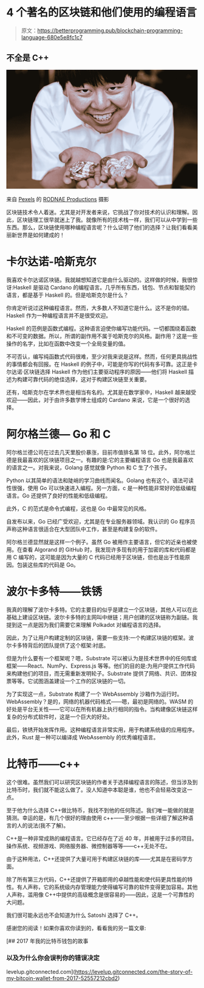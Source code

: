 # 4 个著名的区块链和他们使用的编程语言

> 原文：<https://betterprogramming.pub/blockchain-programming-language-680e5e8fc1c7>

## 不全是 C++

![](img/fedf6dc4b04f6d831efbe78121bcb208.png)

来自 [Pexels](https://www.pexels.com/photo/man-in-white-button-up-shirt-holding-gold-and-silver-coins-8369772/?utm_content=attributionCopyText&utm_medium=referral&utm_source=pexels) 的 [RODNAE Productions](https://www.pexels.com/@rodnae-prod?utm_content=attributionCopyText&utm_medium=referral&utm_source=pexels) 摄影

区块链技术令人着迷。尤其是对开发者来说，它挑战了你对技术的认识和理解。因此，区块链理工很早就迷上了我。就像所有的技术栈一样，我们可以从中学到一些东西。那么，区块链使用哪种编程语言呢？什么证明了他们的选择？让我们看看美丽新世界是如何建成的！

# 卡尔达诺-哈斯克尔

我喜欢卡尔达诺区块链。我就越想知道它是由什么驱动的。这样做的时候，我很惊讶:Haskell 是驱动 Cardano 的编程语言。几乎所有东西，钱包、节点和智能契约语言，都是基于 Haskell 的。但是哈斯克尔是什么？

你肯定听说过这种编程语言。然而，大多数人不知道它是什么。这不是你的错。Haskell 作为一种编程语言并不是很受欢迎。

Haskell 的范例是函数式编程。这种语言迫使你编写功能代码。一切都围绕着函数和不可变的数据。所以，所谓的副作用不属于哈斯克尔的风格。副作用？这是一些操作的名字，比如在函数中改变一个全局变量的值。

不可否认，编写纯函数式代码很难，至少对我来说是这样。然而，任何更具挑战性的事情都会有回报。在 Haskell 的例子中，可能是你写的代码有多可靠。这正是卡尔达诺·区块链选择 Haskell 作为他们主要驱动程序的原因——他们将 Haskell 描述为构建可靠代码的绝佳选择，这对于构建区块链至关重要。

还有，哈斯克尔在学术界也是相当有名的。尤其是在数学家中，Haskell 越来越受欢迎——因此，对于由许多数学博士组成的 Cardano 来说，它是一个很好的选择。

# 阿尔格兰德— Go 和 C

阿尔格兰德公司在过去几天里股价暴涨，目前市值排名第 18 位。此外，阿尔格兰德是我最喜欢的区块链项目之一。有趣的是:它的主要编程语言 Go 也是我最喜欢的语言之一。对我来说，Golang 感觉就像 Python 和 C 生了个孩子。

Python 以其简单的语法和陡峭的学习曲线而闻名。Golang 也有这个。语法可读性很强，使用 Go 可以快速进入编程。另一方面，c 是一种性能非常好的低级编程语言。Go 还提供了良好的性能和低级编程。

此外，C 的范式是命令式编程，这也是 Go 中最常见的风格。

自发布以来，Go 已经广受欢迎，尤其是在专业服务器领域。我认识的 Go 程序员声称这种语言很适合在大型团队中工作，甚至是构建复杂的软件。

阿尔格兰德显然就是这样一个例子。虽然 Go 被用作主要语言，但它的近亲也被使用。在查看 Algorand 的 GitHub 时，我发现许多现有的用于加密的库和代码都是用 C 编写的，这可能是因为大量的 C 代码已经用于区块链，但也是出于性能原因。包装这些库的代码是 Go。

# 波尔卡多特——铁锈

我真的理解了波尔卡多特。它的主要目的似乎是建立一个区块链，其他人可以在此基础上建设区块链。波尔卡多特的主网叫中继链；用户创建的区块链称为副链。我提到这一点是因为我们需要它来理解 Polkadot 对编程语言的选择。

因此，为了让用户构建定制的区块链，需要一些支持:一个构建区块链的框架。波尔卡多特背后的团队提供了这个框架:衬底。

但是为什么要有一个框架呢？嗯，Substrate 可以被认为是技术世界中的任何库或框架——React、NumPy、Express.js 等等。他们的目的是:为用户提供工作代码来构建他们的项目，而无需重新发明轮子。Substrate 提供了网络、共识、团体投票等等。它试图涵盖建设一个工作的区块链的一切。

为了实现这一点，Substrate 构建了一个 WebAssembly 沙箱作为运行时。WebAssembly？是的，网络的机器代码格式——嗯，最初是网络的。WASM 的好处是平台无关性——它可以在所有机器上执行相同的指令。当构建像区块链这样复杂的分布式软件时，这是一个巨大的好处。

最后，铁锈开始发挥作用。这种编程语言非常实用，用于构建系统级的应用程序。此外，Rust 是一种可以编译成 WebAssembly 的优秀编程语言。

# 比特币——c++

这个很难。虽然我们可以研究区块链的作者关于选择编程语言的陈述，但当涉及到比特币时，我们就不能这么做了。没人知道中本聪是谁，他也不会轻易改变这一点。

至于他为什么选择 C++做比特币，我找不到他的任何陈述。我们唯一能做的就是猜测。幸运的是，有几个很好的理由使用 c++——至少根据一些详细了解这种语言的人的说法(我不了解)。

C++是一种非常成熟的编程语言。它已经存在了近 40 年，并被用于过多的项目。操作系统、视频游戏、网络服务器、微控制器等等——c++无处不在。

由于这种用法，C++还提供了大量可用于构建区块链的库——尤其是在密码学方面。

除了所有第三方代码，C++还提供了开箱即用的卓越性能和使代码更具性能的特性。有人声称，它的系统级内存管理能力使得编写可靠的软件变得更加容易。其他人声称，滥用像 C++中提供的高级概念是很容易的——因此，这是一个可靠性的大问题。

我们很可能永远也不会知道为什么 Satoshi 选择了 C++。

感谢您的阅读！如果你喜欢你读到的，看看我的另一篇文章:

[](https://levelup.gitconnected.com/the-story-of-my-bitcoin-wallet-from-2017-52557212cbd2) [## 2017 年我的比特币钱包的故事

### 以及为什么你会误判你的错误决定

levelup.gitconnected.com](https://levelup.gitconnected.com/the-story-of-my-bitcoin-wallet-from-2017-52557212cbd2)